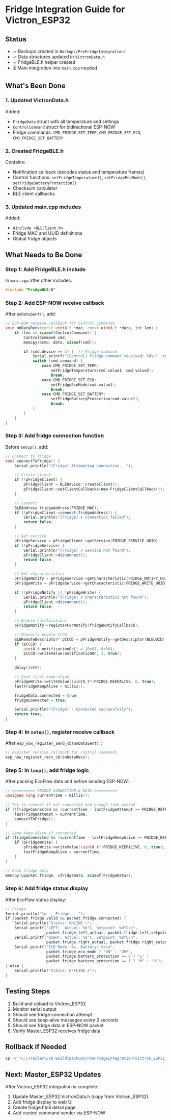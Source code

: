 # Fridge Integration Guide for Victron_ESP32

## Status
- ✓ Backups created in `Backups/PreFridgeIntegration/`
- ✓ Data structures updated in `VictronData.h`
- ✓ FridgeBLE.h helper created
- ⏳ Main integration into `main.cpp` needed

## What's Been Done

### 1. Updated VictronData.h
Added:
- `FridgeData` struct with all temperature and settings
- `ControlCommand` struct for bidirectional ESP-NOW
- Fridge commands: `CMD_FRIDGE_SET_TEMP`, `CMD_FRIDGE_SET_ECO`, `CMD_FRIDGE_SET_BATTERY`

### 2. Created FridgeBLE.h
Contains:
- Notification callback (decodes status and temperature frames)
- Control functions: `setFridgeTemperature()`, `setFridgeEcoMode()`, `setFridgeBatteryProtection()`
- Checksum calculator
- BLE client callbacks

### 3. Updated main.cpp includes
Added:
- `#include <BLEClient.h>`
- Fridge MAC and UUID definitions
- Global fridge objects

## What Needs to Be Done

### Step 1: Add FridgeBLE.h include
In `main.cpp` after other includes:
```cpp
#include "FridgeBLE.h"
```

### Step 2: Add ESP-NOW receive callback
After `onDataSent()`, add:
```cpp
// ESP-NOW receive callback for control commands
void onDataRecv(const uint8_t *mac, const uint8_t *data, int len) {
    if (len == sizeof(ControlCommand)) {
        ControlCommand cmd;
        memcpy(&cmd, data, sizeof(cmd));

        if (cmd.device == 2) {  // Fridge command
            Serial.printf("[Control] Fridge command received: %d\n", cmd.command);
            switch (cmd.command) {
                case CMD_FRIDGE_SET_TEMP:
                    setFridgeTemperature(cmd.value1, cmd.value2);
                    break;
                case CMD_FRIDGE_SET_ECO:
                    setFridgeEcoMode(cmd.value1);
                    break;
                case CMD_FRIDGE_SET_BATTERY:
                    setFridgeBatteryProtection(cmd.value1);
                    break;
            }
        }
    }
}
```

### Step 3: Add fridge connection function
Before `setup()`, add:
```cpp
// Connect to fridge
bool connectToFridge() {
    Serial.println("[Fridge] Attempting connection...");

    // Create client
    if (!pFridgeClient) {
        pFridgeClient = BLEDevice::createClient();
        pFridgeClient->setClientCallbacks(new FridgeClientCallback());
    }

    // Connect
    BLEAddress fridgeAddress(FRIDGE_MAC);
    if (!pFridgeClient->connect(fridgeAddress)) {
        Serial.println("[Fridge] ✗ Connection failed");
        return false;
    }

    // Get service
    pFridgeService = pFridgeClient->getService(FRIDGE_SERVICE_UUID);
    if (!pFridgeService) {
        Serial.println("[Fridge] ✗ Service not found");
        pFridgeClient->disconnect();
        return false;
    }

    // Get characteristics
    pFridgeNotify = pFridgeService->getCharacteristic(FRIDGE_NOTIFY_UUID);
    pFridgeWrite = pFridgeService->getCharacteristic(FRIDGE_WRITE_UUID);

    if (!pFridgeNotify || !pFridgeWrite) {
        Serial.println("[Fridge] ✗ Characteristics not found");
        pFridgeClient->disconnect();
        return false;
    }

    // Enable notifications
    pFridgeNotify->registerForNotify(fridgeNotifyCallback);

    // Manually enable CCCD
    BLERemoteDescriptor* pCCCD = pFridgeNotify->getDescriptor(BLEUUID((uint16_t)0x2902));
    if (pCCCD) {
        uint8_t notificationOn[] = {0x01, 0x00};
        pCCCD->writeValue(notificationOn, 2, true);
    }

    delay(1000);

    // Send first keep-alive
    pFridgeWrite->writeValue((uint8_t*)FRIDGE_KEEPALIVE, 6, true);
    lastFridgeKeepAlive = millis();

    fridgeData.connected = true;
    fridgeConnected = true;

    Serial.println("[Fridge] ✓ Connected successfully");
    return true;
}
```

### Step 4: In `setup()`, register receive callback
After `esp_now_register_send_cb(onDataSent);`:
```cpp
// Register receive callback for control commands
esp_now_register_recv_cb(onDataRecv);
```

### Step 5: In `loop()`, add fridge logic
After packing EcoFlow data and before sending ESP-NOW:
```cpp
// ========== FRIDGE CONNECTION & DATA ==========
unsigned long currentTime = millis();

// Try to connect if not connected and enough time passed
if (!fridgeConnected && (currentTime - lastFridgeAttempt >= FRIDGE_RETRY_INTERVAL)) {
    lastFridgeAttempt = currentTime;
    connectToFridge();
}

// Send keep-alive if connected
if (fridgeConnected && (currentTime - lastFridgeKeepAlive >= FRIDGE_KEEPALIVE_INTERVAL)) {
    if (pFridgeWrite) {
        pFridgeWrite->writeValue((uint8_t*)FRIDGE_KEEPALIVE, 6, true);
        lastFridgeKeepAlive = currentTime;
    }
}

// Pack fridge data
memcpy(&packet.fridge, &fridgeData, sizeof(FridgeData));
```

### Step 6: Add fridge status display
After EcoFlow status display:
```cpp
// Fridge
Serial.println("\n--- Fridge ---");
if (packet.fridge.valid && packet.fridge.connected) {
    Serial.println("Status: ONLINE ✓");
    Serial.printf("LEFT:  Actual: %d°C, Setpoint: %d°C\n",
                  packet.fridge.left_actual, packet.fridge.left_setpoint);
    Serial.printf("RIGHT: Actual: %d°C, Setpoint: %d°C\n",
                  packet.fridge.right_actual, packet.fridge.right_setpoint);
    Serial.printf("ECO Mode: %s, Battery: %s\n",
                  packet.fridge.eco_mode ? "ON" : "OFF",
                  packet.fridge.battery_protection == 0 ? "L" :
                  packet.fridge.battery_protection == 1 ? "M" : "H");
} else {
    Serial.println("Status: OFFLINE ✗");
}
```

## Testing Steps

1. Build and upload to Victron_ESP32
2. Monitor serial output
3. Should see fridge connection attempt
4. Should see keep-alive messages every 2 seconds
5. Should see fridge data in ESP-NOW packet
6. Verify Master_ESP32 receives fridge data

## Rollback if Needed

```bash
cp -r "C:\Trailer\CYD Build\Backups\PreFridgeIntegration\Victron_ESP32_BACKUP\*" "C:\Trailer\CYD Build\Victron_ESP32\"
```

## Next: Master_ESP32 Updates

After Victron_ESP32 integration is complete:
1. Update Master_ESP32 VictronData.h (copy from Victron_ESP32)
2. Add fridge display to web UI
3. Create fridge.html detail page
4. Add control command sender via ESP-NOW

